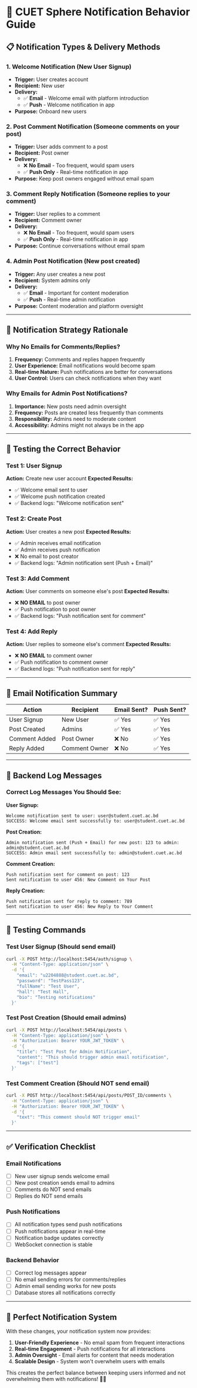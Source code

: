 # 🔔 CUET Sphere Notification Behavior Guide

## 📋 Notification Types & Delivery Methods

### 1. **Welcome Notification** (New User Signup)
- **Trigger:** User creates account
- **Recipient:** New user
- **Delivery:** 
  - ✅ **Email** - Welcome email with platform introduction
  - ✅ **Push** - Welcome notification in app
- **Purpose:** Onboard new users

### 2. **Post Comment Notification** (Someone comments on your post)
- **Trigger:** User adds comment to a post
- **Recipient:** Post owner
- **Delivery:** 
  - ❌ **No Email** - Too frequent, would spam users
  - ✅ **Push Only** - Real-time notification in app
- **Purpose:** Keep post owners engaged without email spam

### 3. **Comment Reply Notification** (Someone replies to your comment)
- **Trigger:** User replies to a comment
- **Recipient:** Comment owner
- **Delivery:** 
  - ❌ **No Email** - Too frequent, would spam users
  - ✅ **Push Only** - Real-time notification in app
- **Purpose:** Continue conversations without email spam

### 4. **Admin Post Notification** (New post created)
- **Trigger:** Any user creates a new post
- **Recipient:** System admins only
- **Delivery:** 
  - ✅ **Email** - Important for content moderation
  - ✅ **Push** - Real-time admin notification
- **Purpose:** Content moderation and platform oversight

---

## 🎯 Notification Strategy Rationale

### **Why No Emails for Comments/Replies?**
1. **Frequency:** Comments and replies happen frequently
2. **User Experience:** Email notifications would become spam
3. **Real-time Nature:** Push notifications are better for conversations
4. **User Control:** Users can check notifications when they want

### **Why Emails for Admin Post Notifications?**
1. **Importance:** New posts need admin oversight
2. **Frequency:** Posts are created less frequently than comments
3. **Responsibility:** Admins need to moderate content
4. **Accessibility:** Admins might not always be in the app

---

## 🧪 Testing the Correct Behavior

### Test 1: User Signup
**Action:** Create new user account
**Expected Results:**
- ✅ Welcome email sent to user
- ✅ Welcome push notification created
- ✅ Backend logs: "Welcome notification sent"

### Test 2: Create Post
**Action:** User creates a new post
**Expected Results:**
- ✅ Admin receives email notification
- ✅ Admin receives push notification
- ❌ No email to post creator
- ✅ Backend logs: "Admin notification sent (Push + Email)"

### Test 3: Add Comment
**Action:** User comments on someone else's post
**Expected Results:**
- ❌ **NO EMAIL** to post owner
- ✅ Push notification to post owner
- ✅ Backend logs: "Push notification sent for comment"

### Test 4: Add Reply
**Action:** User replies to someone else's comment
**Expected Results:**
- ❌ **NO EMAIL** to comment owner
- ✅ Push notification to comment owner
- ✅ Backend logs: "Push notification sent for reply"

---

## 📧 Email Notification Summary

| Action | Recipient | Email Sent? | Push Sent? |
|--------|-----------|-------------|------------|
| User Signup | New User | ✅ Yes | ✅ Yes |
| Post Created | Admins | ✅ Yes | ✅ Yes |
| Comment Added | Post Owner | ❌ No | ✅ Yes |
| Reply Added | Comment Owner | ❌ No | ✅ Yes |

---

## 🔧 Backend Log Messages

### Correct Log Messages You Should See:

**User Signup:**
```
Welcome notification sent to user: user@student.cuet.ac.bd
SUCCESS: Welcome email sent successfully to: user@student.cuet.ac.bd
```

**Post Creation:**
```
Admin notification sent (Push + Email) for new post: 123 to admin: admin@student.cuet.ac.bd
SUCCESS: Admin email sent successfully to: admin@student.cuet.ac.bd
```

**Comment Creation:**
```
Push notification sent for comment on post: 123
Sent notification to user 456: New Comment on Your Post
```

**Reply Creation:**
```
Push notification sent for reply to comment: 789
Sent notification to user 456: New Reply to Your Comment
```

---

## 🚀 Testing Commands

### Test User Signup (Should send email)
```bash
curl -X POST http://localhost:5454/auth/signup \
  -H "Content-Type: application/json" \
  -d '{
    "email": "u2204888@student.cuet.ac.bd",
    "password": "TestPass123",
    "fullName": "Test User",
    "hall": "Test Hall",
    "bio": "Testing notifications"
  }'
```

### Test Post Creation (Should email admins)
```bash
curl -X POST http://localhost:5454/api/posts \
  -H "Content-Type: application/json" \
  -H "Authorization: Bearer YOUR_JWT_TOKEN" \
  -d '{
    "title": "Test Post for Admin Notification",
    "content": "This should trigger admin email notification",
    "tags": ["test"]
  }'
```

### Test Comment Creation (Should NOT send email)
```bash
curl -X POST http://localhost:5454/api/posts/POST_ID/comments \
  -H "Content-Type: application/json" \
  -H "Authorization: Bearer YOUR_JWT_TOKEN" \
  -d '{
    "text": "This comment should NOT trigger email"
  }'
```

---

## ✅ Verification Checklist

### Email Notifications
- [ ] New user signup sends welcome email
- [ ] New post creation sends email to admins
- [ ] Comments do NOT send emails
- [ ] Replies do NOT send emails

### Push Notifications  
- [ ] All notification types send push notifications
- [ ] Push notifications appear in real-time
- [ ] Notification badge updates correctly
- [ ] WebSocket connection is stable

### Backend Behavior
- [ ] Correct log messages appear
- [ ] No email sending errors for comments/replies
- [ ] Admin email sending works for new posts
- [ ] Database stores all notifications correctly

---

## 🎉 Perfect Notification System

With these changes, your notification system now provides:

1. **User-Friendly Experience** - No email spam from frequent interactions
2. **Real-time Engagement** - Push notifications for all interactions
3. **Admin Oversight** - Email alerts for content that needs moderation
4. **Scalable Design** - System won't overwhelm users with emails

This creates the perfect balance between keeping users informed and not overwhelming them with notifications! 🎯✨